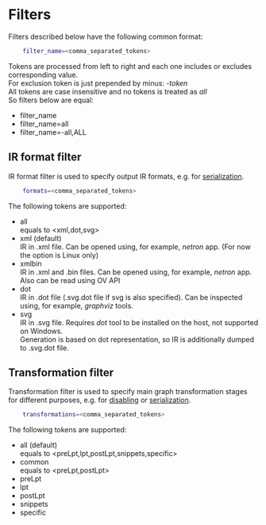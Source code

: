 # Filters

Filters described below have the following common format:
```sh
    filter_name=<comma_separated_tokens>
```
Tokens are processed from left to right and each one includes or excludes corresponding value.\
For exclusion token is just prepended by minus: *-token*\
All tokens are case insensitive and no tokens is treated as *all*\
So filters below are equal:
* filter_name
* filter_name=all
* filter_name=-all,ALL

## IR format filter

IR format filter is used to specify output IR formats, e.g. for [serialization](graph_serialization.md#graph-transformations).
```sh
    formats=<comma_separated_tokens>
```

The following tokens are supported:
* all\
equals to <xml,dot,svg>
* xml (default)\
IR in .xml file. Can be opened using, for example, *netron* app. (For now the option is Linux only)
* xmlbin\
IR in .xml and .bin files. Can be opened using, for example, *netron* app. Also can be read using OV API
* dot\
IR in .dot file (.svg.dot file if svg is also specified). Can be inspected using, for example, *graphviz* tools.
* svg\
IR in .svg file. Requires *dot* tool to be installed on the host, not supported on Windows.\
Generation is based on dot representation, so IR is additionally dumped to .svg.dot file.

## Transformation filter

Transformation filter is used to specify main graph transformation stages for different purposes,
e.g. for [disabling](feature_disabling.md#graph-transformation) or [serialization](graph_serialization.md#graph-transformations).
```sh
    transformations=<comma_separated_tokens>
```

The following tokens are supported:
* all (default)\
equals to <preLpt,lpt,postLpt,snippets,specific>
* common \
equals to <preLpt,postLpt>
* preLpt
* lpt
* postLpt
* snippets
* specific
